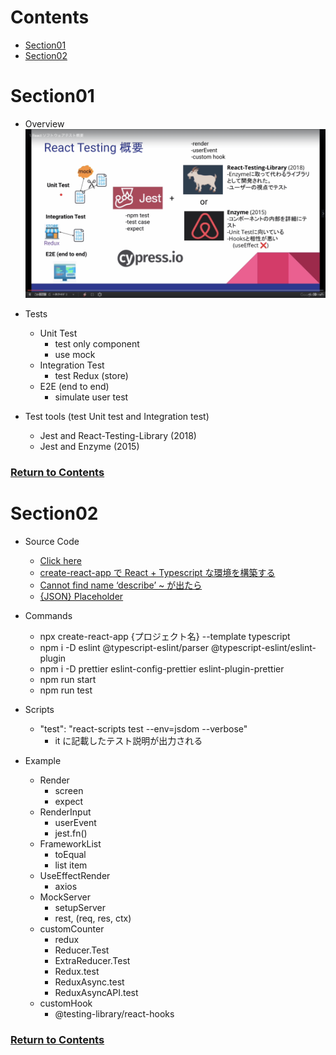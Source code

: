 <a id="contents"></a>

# Contents

- [Section01](#sec01)
- [Section02](#sec02)

<a id="sec01"></a>

# Section01

- Overview
  ![Image](../src/images/sec01/lesson01-01.png)

- Tests

  - Unit Test
    - test only component
    - use mock
  - Integration Test
    - test Redux (store)
  - E2E (end to end)
    - simulate user test

- Test tools (test Unit test and Integration test)
  - Jest and React-Testing-Library (2018)
  - Jest and Enzyme (2015)

### [Return to Contents](#contents)

<a id="sec02"></a>

# Section02

- Source Code
  - [Click here](https://github.com/GomaGoma676/react-testing-library-lesson/tree/master/src)
  - [create-react-app で React + Typescript な環境を構築する](https://qiita.com/sunnyG/items/05c2e9381d6ba2d9fccf)
  - [Cannot find name ‘describe’ ~ が出たら](https://meisoudev.com/jest-on-typescript/#:~:text=Cannot%20find%20name%20'describe'%20~,%E3%82%92%E8%BF%BD%E5%8A%A0%E3%81%99%E3%82%8C%E3%81%B0OK%E3%80%82)
  - [{JSON} Placeholder](https://jsonplaceholder.typicode.com/)
- Commands
  - npx create-react-app {プロジェクト名} --template typescript
  - npm i -D eslint @typescript-eslint/parser @typescript-eslint/eslint-plugin
  - npm i -D prettier eslint-config-prettier eslint-plugin-prettier
  - npm run start
  - npm run test
- Scripts

  - "test": "react-scripts test --env=jsdom --verbose"
    - it に記載したテスト説明が出力される

- Example
  - Render
    - screen
    - expect
  - RenderInput
    - userEvent
    - jest.fn()
  - FrameworkList
    - toEqual
    - list item
  - UseEffectRender
    - axios
  - MockServer
    - setupServer
    - rest, (req, res, ctx)
  - customCounter
    - redux
    - Reducer.Test
    - ExtraReducer.Test
    - Redux.test
    - ReduxAsync.test
    - ReduxAsyncAPI.test
  - customHook
    - @testing-library/react-hooks

### [Return to Contents](#contents)
